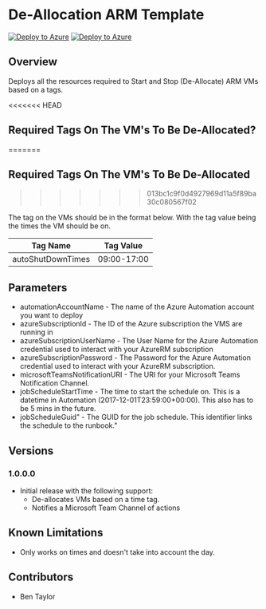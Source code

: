 # De-Allocation ARM Template

[![Deploy to Azure](http://azuredeploy.net/deploybutton.png)](https://portal.azure.com/#create/Microsoft.Template/uri/https%3A%2F%2Fraw.githubusercontent.com%2Fbentaylorwork%2Fazure-arm-templates%2Fmaster%2Fautomation-deallocation%2Fazuredeploy.json) 
[![Deploy to Azure](http://armviz.io/visualizebutton.png)](http://armviz.io/#/?load=https%3A%2F%2Fraw.githubusercontent.com%2Fbentaylorwork%2Fazure-arm-templates%2Fmaster%2Fautomation-deallocation%2Fazuredeploy.json) 


## Overview
Deploys all the resources required to Start and Stop (De-Allocate) ARM VMs based on a tags.

<<<<<<< HEAD
## Required Tags On The VM's To Be De-Allocated?
=======
## Required Tags On The VM's To Be De-Allocated
>>>>>>> 013bc1c9f0d4927969d11a5f89ba30c080567f02

The tag on the VMs should be in the format below. With the tag value being the times the VM should be on.

| Tag Name          | Tag Value   |
| ----------------- |:-----------:|
| autoShutDownTimes | 09:00-17:00 |

## Parameters
* automationAccountName         - The name of the Azure Automation account you want to deploy
* azureSubscriptionId           - The ID of the Azure subscription the VMS are running in
* azureSubscriptionUserName     - The User Name for the Azure Automation credential used to interact with your AzureRM subscription
* azureSubscriptionPassword     - The Password for the Azure Automation credential used to interact with your AzureRM subscription.
* microsoftTeamsNotificationURI - The URI for your Microsoft Teams Notification Channel.
* jobScheduleStartTime          - The time to start the schedule on.  This is a datetime in Automation (2017-12-01T23:59:00+00:00). This also has to be 5 mins in the future.
* jobScheduleGuid"              - The GUID for the job schedule. This identifier links the schedule to the runbook."

## Versions
### 1.0.0.0
* Initial release with the following support:
    * De-allocates VMs based on a time tag.
    * Notifies a Microsoft Team Channel of actions
    
## Known Limitations
* Only works on times and doesn't take into account the day.

## Contributors
* Ben Taylor
